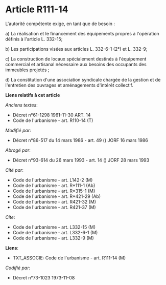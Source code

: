 # Article R111-14

L'autorité compétente exige, en tant que de besoin :

a) La réalisation et le financement des équipements propres à l'opération définis à l'article L. 332-15;

b) Les participations visées aux articles L. 332-6-1 (2°) et L. 332-9;

c) La construction de locaux spécialement destinés à l'équipement commercial et artisanal nécessaire aux besoins des
occupants des immeubles projetés ;

d) La constitution d'une association syndicale chargée de la gestion et de l'entretien des ouvrages et aménagements d'intérêt
collectif.

**Liens relatifs à cet article**

_Anciens textes_:

  - Décret n°61-1298 1961-11-30 ART. 14
  - Code de l'urbanisme - art. R110-14 (T)

_Modifié par_:

  - Décret n°86-517 du 14 mars 1986 - art. 49 () JORF 16 mars 1986

_Abrogé par_:

  - Décret n°93-614 du 26 mars 1993 - art. 14 () JORF 28 mars 1993

_Cité par_:

  - Code de l'urbanisme - art. L142-2 (M)
  - Code de l'urbanisme - art. R*111-1 (Ab)
  - Code de l'urbanisme - art. R*315-1 (M)
  - Code de l'urbanisme - art. R*421-29 (Ab)
  - Code de l'urbanisme - art. R421-32 (M)
  - Code de l'urbanisme - art. R421-37 (M)

_Cite_:

  - Code de l'urbanisme - art. L332-15 (M)
  - Code de l'urbanisme - art. L332-6-1 (M)
  - Code de l'urbanisme - art. L332-9 (M)

**Liens**:

  - TXT_ASSOCIE: Code de l'urbanisme - art. R111-14 (M)

_Codifié par_:

  - Décret n°73-1023 1973-11-08
